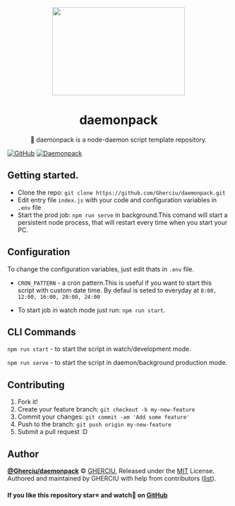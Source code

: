 <div align="center">
  <img width="300" height="200"
    src="https://raw.githubusercontent.com/Gherciu/daemonpack/master/logo.jpg">
  <h1>daemonpack</h1>
  <p>👹 daemonpack is a node-daemon script template repository.</p>
</div>

[![GitHub](https://img.shields.io/github/license/Gherciu/daemonpack)](https://github.com/Gherciu/daemonpack/blob/master/LICENSE)
[![Daemonpack](https://img.shields.io/badge/Generated%20from-Gherciu%2Fdaemonpack-green)](https://github.com/Gherciu/daemonpack)

## Getting started.

- Clone the repo: `git clone https://github.com/Gherciu/daemonpack.git`
- Edit entry file `index.js` with your code and configuration variables in `.env` file
- Start the prod job: `npm run serve` in background.This comand will start a persistent node process, that will restart every time when you start your PC.

## Configuration

To change the configuration variables, just edit thats in `.env` file.

- `CRON_PATTERN` - a cron pattern.This is useful if you want to start this script with custom date time. By defaul is seted to everyday at `8:00, 12:00, 16:00, 20:00, 24:00`

- To start job in watch mode just run: `npm run start`.

## CLI Commands

`npm run start` - to start the script in watch/development mode.

`npm run serve` - to start the script in daemon/background production mode.

## Contributing

1. Fork it!
2. Create your feature branch: `git checkout -b my-new-feature`
3. Commit your changes: `git commit -am 'Add some feature'`
4. Push to the branch: `git push origin my-new-feature`
5. Submit a pull request :D

## Author

**[@Gherciu/daemonpack](https://github.com/Gherciu/daemonpack)** © [GHERCIU](https://github.com/Gherciu), Released under the [MIT](https://github.com/Gherciu/daemonpack/blob/master/LICENSE) License.<br>
Authored and maintained by GHERCIU with help from contributors ([list](https://github.com/Gherciu/daemonpack/contributors)).

#### If you like this repository star⭐ and watch👀 on [GitHub](https://github.com/Gherciu/daemonpack)
